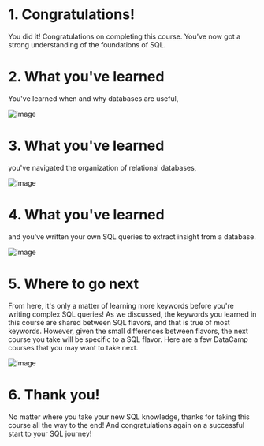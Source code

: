 # 1. Congratulations!

You did it! Congratulations on completing this course. You've now got a strong understanding of the foundations of SQL.

# 2. What you've learned

You've learned when and why databases are useful,

![image](https://github.com/artempohribnyi/datacamp/assets/113499718/86d400ec-1185-4503-95ce-d2e552a10f30)

# 3. What you've learned

you've navigated the organization of relational databases,

![image](https://github.com/artempohribnyi/datacamp/assets/113499718/16d89db5-0af1-43fc-9f63-017f74129692)

# 4. What you've learned

and you've written your own SQL queries to extract insight from a database.

![image](https://github.com/artempohribnyi/datacamp/assets/113499718/0c53fdec-5554-43c8-aba6-a357d813d632)

# 5. Where to go next

From here, it's only a matter of learning more keywords before you're writing complex SQL queries! As we discussed, the keywords you learned in this course are shared between SQL flavors, and that is true of most keywords. However, given the small differences between flavors, the next course you take will be specific to a SQL flavor. Here are a few DataCamp courses that you may want to take next.

![image](https://github.com/artempohribnyi/datacamp/assets/113499718/fc1961c7-4b9e-4d3c-a0f1-3d578455ed00)

# 6. Thank you!

No matter where you take your new SQL knowledge, thanks for taking this course all the way to the end! And congratulations again on a successful start to your SQL journey!

